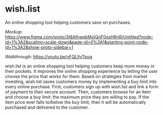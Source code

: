 # wish.list  
An online shopping tool helping customers save on purchases.

_Mockup_: https://www.figma.com/proto/3t8AIhwqbMzjQnF0oxH6nR/Untitled?node-id=1%3A2&scaling=scale-down&page-id=0%3A1&starting-point-node-id=1%3A2&show-proto-sidebar=1

_Walkthrough_: https://youtu.be/yFQLIIyTpug

wish.list is an online shopping tool helping customers keep more money in their pockets. It improves the online shopping experience by letting the user choose the price that works for them. Based on strategies from market investing, wish.list saves customers money by implementing a buy limit into every online purchase. First, customers sign up with wish.list and link a form of payment to their secure account. Then, customers browse for an item and choose a buy limit: the maximum price they are willing to pay. If the item price ever falls to/below the buy limit, then it will be automatically purchased and delivered to the customer.
